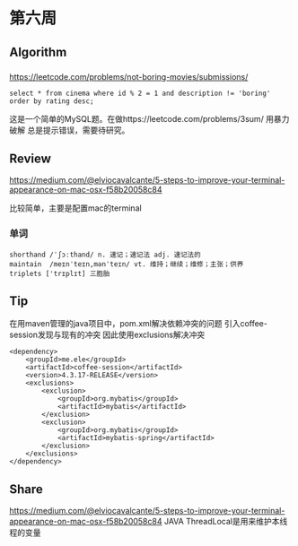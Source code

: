 # 第六周

## Algorithm
###
https://leetcode.com/problems/not-boring-movies/submissions/
```
select * from cinema where id % 2 = 1 and description != 'boring' order by rating desc;
```

这是一个简单的MySQL题。在做https://leetcode.com/problems/3sum/ 用暴力破解 总是提示错误，需要待研究。

## Review
https://medium.com/@elviocavalcante/5-steps-to-improve-your-terminal-appearance-on-mac-osx-f58b20058c84

比较简单，主要是配置mac的terminal

### 单词
```
shorthand /ˈʃɔːthand/ n. 速记；速记法 adj. 速记法的
maintain  /meɪnˈteɪn,mənˈteɪn/ vt. 维持；继续；维修；主张；供养
triplets ['trɪplɪt] 三胞胎
```

## Tip
在用maven管理的java项目中，pom.xml解决依赖冲突的问题
引入coffee-session发现与现有的冲突 因此使用exclusions解决冲突
```
<dependency>
    <groupId>me.ele</groupId>
    <artifactId>coffee-session</artifactId>
    <version>4.3.17-RELEASE</version>
    <exclusions>
        <exclusion>
            <groupId>org.mybatis</groupId>
            <artifactId>mybatis</artifactId>
        </exclusion>
        <exclusion>
            <groupId>org.mybatis</groupId>
            <artifactId>mybatis-spring</artifactId>
        </exclusion>
    </exclusions>
</dependency>
```

## Share
https://medium.com/@elviocavalcante/5-steps-to-improve-your-terminal-appearance-on-mac-osx-f58b20058c84
JAVA ThreadLocal是用来维护本线程的变量
